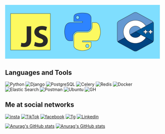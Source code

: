 [![Header](https://github.com/timurchikk/timurchikk/blob/main/assets/cpp.jpg)](https://github.com/timurchikk)


## Languages and Tools
![Python](https://img.shields.io/badge/-Python-090909?style=for-the-badge&logo=python&logoColor=red)
![Django](https://img.shields.io/badge/-Django-090909?style=for-the-badge&logo=django)
![PostgreSQL](https://img.shields.io/badge/-PostgreSQL-090909?style=for-the-badge&logo=postgresql)
![Celery](https://img.shields.io/badge/-Celery-090909?style=for-the-badge&logo=celery&logoColor=green)
![Redis](https://img.shields.io/badge/-Redis-090909?style=for-the-badge&logo=redis)
![Docker](https://img.shields.io/badge/-Docker-090909?style=for-the-badge&logo=docker)
![Elastic Search](https://img.shields.io/badge/-elastic-search-090909?style=for-the-badge&logo=elasticsearch)
![Postman](https://img.shields.io/badge/-Postman-090909?style=for-the-badge&logo=postman)
![Ubuntu](https://img.shields.io/badge/-ubuntu-090909?style=for-the-badge&logo=ubuntu&logoColor=ffff00)
![GH](https://img.shields.io/badge/-GitHub-090909?style=for-the-badge&logo=github)


## Me at social networks

[![insta](https://img.shields.io/badge/-Instagram-090909?style=for-the-badge&logo=instagram&logoColor=red)](https://www.instagram.com/timurccik/)
[![TikTok](https://img.shields.io/badge/-TikTok-090909?style=for-the-badge&logo=tiktok&logoColor=darkgreen)](https://www.tiktok.com/@timurccik)
[![facebook](https://img.shields.io/badge/-facebook-090909?style=for-the-badge&logo=facebook&logoColor=darkblue)](https://www.facebook.com/timur.chekirov.5/)
[![Tg](https://img.shields.io/badge/-Telegram-090909?style=for-the-badge&logo=Telegram)](https://t.me/timurchlk)
[![Linkedin](https://img.shields.io/badge/-Linkedin-090909?style=for-the-badge&logo=linkedin&logoColor=0000FF)](https://www.linkedin.com/in/timur-chekirov-255277214)

[![Anurag's GitHub stats](https://github-readme-stats.vercel.app/api?username=timurchikk&show_icons=True&theme=radical)](https://github.com/timurchikk/github-readme-stats)
[![Anurag's GitHub stats](https://github-readme-stats.vercel.app/api?username=timurchikk&show_icons=True&theme=highcontrast)](https://github.com/timurchikk/github-readme-stats)
